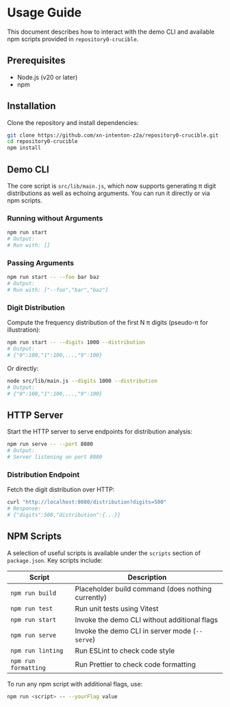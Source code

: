 # Usage Guide

This document describes how to interact with the demo CLI and available npm scripts provided in `repository0-crucible`.

## Prerequisites

- Node.js (v20 or later)
- npm

## Installation

Clone the repository and install dependencies:

```bash
git clone https://github.com/xn-intenton-z2a/repository0-crucible.git
cd repository0-crucible
npm install
```

## Demo CLI

The core script is `src/lib/main.js`, which now supports generating π digit distributions as well as echoing arguments. You can run it directly or via npm scripts.

### Running without Arguments

```bash
npm run start
# Output:
# Run with: []
```

### Passing Arguments

```bash
npm run start -- --foo bar baz
# Output:
# Run with: ["--foo","bar","baz"]
```

### Digit Distribution

Compute the frequency distribution of the first N π digits (pseudo-π for illustration):

```bash
npm run start -- --digits 1000 --distribution
# Output:
# {"0":100,"1":100,...,"9":100}
```

Or directly:

```bash
node src/lib/main.js --digits 1000 --distribution
# Output:
# {"0":100,"1":100,...,"9":100}
```

## HTTP Server

Start the HTTP server to serve endpoints for distribution analysis:

```bash
npm run serve -- --port 8080
# Output:
# Server listening on port 8080
```

### Distribution Endpoint

Fetch the digit distribution over HTTP:

```bash
curl "http://localhost:8080/distribution?digits=500"
# Response:
# {"digits":500,"distribution":{...}}
```

## NPM Scripts

A selection of useful scripts is available under the `scripts` section of `package.json`. Key scripts include:

| Script          | Description                                                     |
|-----------------|-----------------------------------------------------------------|
| `npm run build` | Placeholder build command (does nothing currently)             |
| `npm run test`  | Run unit tests using Vitest                                   |
| `npm run start` | Invoke the demo CLI without additional flags                   |
| `npm run serve` | Invoke the demo CLI in server mode (`--serve`)                 |
| `npm run linting`       | Run ESLint to check code style                       |
| `npm run formatting`    | Run Prettier to check code formatting                 |

To run any npm script with additional flags, use:

```bash
npm run <script> -- --yourFlag value
```
